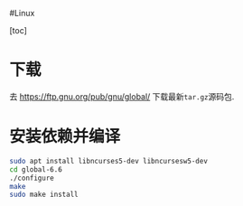 #Linux 

[toc]

# 下载
去 https://ftp.gnu.org/pub/gnu/global/ 下载最新`tar.gz`源码包.

# 安装依赖并编译
```bash
sudo apt install libncurses5-dev libncursesw5-dev 
cd global-6.6
./configure
make
sudo make install
```